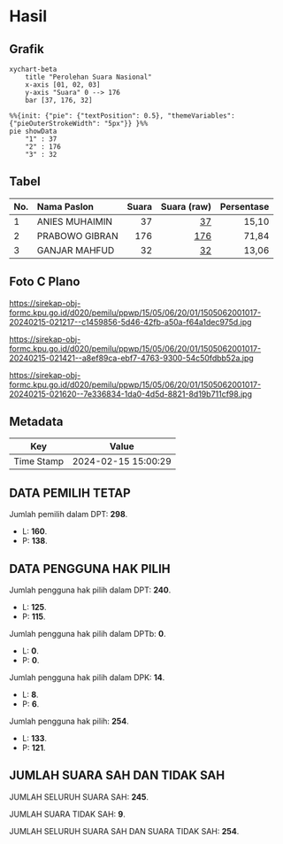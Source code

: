 # Hasil

## Grafik

```mermaid
xychart-beta
    title "Perolehan Suara Nasional"
    x-axis [01, 02, 03]
    y-axis "Suara" 0 --> 176
    bar [37, 176, 32]
```

```mermaid
%%{init: {"pie": {"textPosition": 0.5}, "themeVariables": {"pieOuterStrokeWidth": "5px"}} }%%
pie showData
    "1" : 37
    "2" : 176
    "3" : 32
```

## Tabel

| No. | Nama Paslon    | Suara | Suara (raw) | Persentase |
|:--- |:-------------- | -----:| -----------:| ----------:|
| 1   | ANIES MUHAIMIN | 37    | [37][p-1]   | 15,10      |
| 2   | PRABOWO GIBRAN | 176   | [176][p-2]  | 71,84      |
| 3   | GANJAR MAHFUD  | 32    | [32][p-3]   | 13,06      |


[p-1]: https://github.com/gigit-pemilu/pemilu-2024/blob/main/pilpres/hitung-suara/sub/15-jambi/sub/05--muaro-jambi/sub/06-kumpeh-ulu/sub/2001-pudak/sub/017-tps/sub/paslon-1.txt
[p-2]: https://github.com/gigit-pemilu/pemilu-2024/blob/main/pilpres/hitung-suara/sub/15-jambi/sub/05--muaro-jambi/sub/06-kumpeh-ulu/sub/2001-pudak/sub/017-tps/sub/paslon-2.txt
[p-3]: https://github.com/gigit-pemilu/pemilu-2024/blob/main/pilpres/hitung-suara/sub/15-jambi/sub/05--muaro-jambi/sub/06-kumpeh-ulu/sub/2001-pudak/sub/017-tps/sub/paslon-3.txt

## Foto C Plano

https://sirekap-obj-formc.kpu.go.id/d020/pemilu/ppwp/15/05/06/20/01/1505062001017-20240215-021217--c1459856-5d46-42fb-a50a-f64a1dec975d.jpg

https://sirekap-obj-formc.kpu.go.id/d020/pemilu/ppwp/15/05/06/20/01/1505062001017-20240215-021421--a8ef89ca-ebf7-4763-9300-54c50fdbb52a.jpg

https://sirekap-obj-formc.kpu.go.id/d020/pemilu/ppwp/15/05/06/20/01/1505062001017-20240215-021620--7e336834-1da0-4d5d-8821-8d19b711cf98.jpg


## Metadata

| Key        | Value               |
| ---------- | ------------------- |
| Time Stamp | 2024-02-15 15:00:29 |


## DATA PEMILIH TETAP

Jumlah pemilih dalam DPT: **298**.
 * L: **160**.
 * P: **138**.

## DATA PENGGUNA HAK PILIH

Jumlah pengguna hak pilih dalam DPT: **240**.
 * L: **125**.
 * P: **115**.

Jumlah pengguna hak pilih dalam DPTb: **0**.
 * L: **0**.
 * P: **0**.

Jumlah pengguna hak pilih dalam DPK: **14**.
 * L: **8**.
 * P: **6**.

Jumlah pengguna hak pilih: **254**.
 * L: **133**.
 * P: **121**.

## JUMLAH SUARA SAH DAN TIDAK SAH

JUMLAH SELURUH SUARA SAH: **245**.

JUMLAH SUARA TIDAK SAH: **9**.

JUMLAH SELURUH SUARA SAH DAN SUARA TIDAK SAH: **254**.


